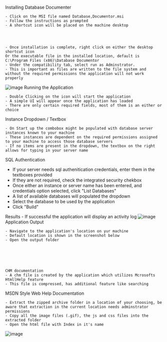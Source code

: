 Installing Database Documenter

	- Click on the MSI file named Database,Documentor.msi
	- Follow the instructions as prompted
	- A shortcut icon will be placed on the machine desktop




	- Once installation is complete, right click on either the desktop shortcut icon
	Or the executable file in the installed location, default is C:\Program Files (x86)\Database Documentor
	- Under the compatibility tab, select run as Adminstrator. 
	- This is important as files are written to the file system and without the required permissions the application will not work properly
	

![image](https://github.com/user-attachments/assets/c662692d-1885-45b9-8a24-a77da279f454)
Running the Application

	- Double Clicking on the icon will start the application
	- A simple UI will appear once the application has loaded
	- There are only certain required fields, most of them is an either or choice

Instance Dropdown / Textbox

	- On Start up the combobox might be populated with database server instances known to your machine
	- These instances are dependent on the required permissions assigned to your machine to access those database servers
	- If no items are present in the dropdown, the textbox on the right allows for typing in your server name

SQL Authentication

- If your server needs sql authenitication credentials, enter them in the textboxes provided
- If they are not required, check the integrated security chekbox
- Once either an instance or server name has been entered, and credentials option selected, click "List Databases"
- A list of available databases will populated the dropdown
- Select the database to be used by the application
- Click "Build"


Results
	- If successful the application will display an activity log 
![image](https://github.com/user-attachments/assets/bdf8d74a-2553-4c5e-997b-56dec55e0f60)
Application Output

	- Navigate to the application's location on yur machine
	- Default location is shown in the screenshot below
	- Open the output folder
	
	
	
	
	
	
	CHM documentation
	- A chm file is created by the application which utilizes Mcrosofts HtmllHelp feature
	- This file is compressed, has additional feature like searching





MSDN Style Web Help Documentation

	- Extract the zipped archive folder in a location of your choosing, be aware that extraction in the current location needs adminstrator permissions
	- Copy all the image files (.gif), the js and css files into the extracted folder
	- Open the html file with Index in it's name




![image](https://github.com/user-attachments/assets/7dd77e06-33c8-40a8-afd5-421dead6efae)
